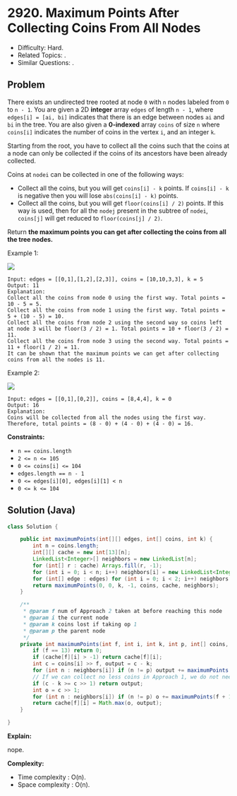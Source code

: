 # 2920. Maximum Points After Collecting Coins From All Nodes

- Difficulty: Hard.
- Related Topics: .
- Similar Questions: .

## Problem

There exists an undirected tree rooted at node `0` with `n` nodes labeled from `0` to `n - 1`. You are given a 2D **integer** array `edges` of length `n - 1`, where `edges[i] = [ai, bi]` indicates that there is an edge between nodes `ai` and `bi` in the tree. You are also given a **0-indexed** array `coins` of size `n` where `coins[i]` indicates the number of coins in the vertex `i`, and an integer `k`.

Starting from the root, you have to collect all the coins such that the coins at a node can only be collected if the coins of its ancestors have been already collected.

Coins at `nodei` can be collected in one of the following ways:

- Collect all the coins, but you will get `coins[i] - k` points. If `coins[i] - k` is negative then you will lose `abs(coins[i] - k)` points.
- Collect all the coins, but you will get `floor(coins[i] / 2)` points. If this way is used, then for all the `nodej` present in the subtree of `nodei`, `coins[j]` will get reduced to `floor(coins[j] / 2)`.

Return **the **maximum points** you can get after collecting the coins from **all** the tree nodes.**

Example 1:

![](https://assets.leetcode.com/uploads/2023/09/18/ex1-copy.png)

```
Input: edges = [[0,1],[1,2],[2,3]], coins = [10,10,3,3], k = 5
Output: 11
Explanation:
Collect all the coins from node 0 using the first way. Total points = 10 - 5 = 5.
Collect all the coins from node 1 using the first way. Total points = 5 + (10 - 5) = 10.
Collect all the coins from node 2 using the second way so coins left at node 3 will be floor(3 / 2) = 1. Total points = 10 + floor(3 / 2) = 11.
Collect all the coins from node 3 using the second way. Total points = 11 + floor(1 / 2) = 11.
It can be shown that the maximum points we can get after collecting coins from all the nodes is 11.
```

Example 2:

![](https://assets.leetcode.com/uploads/2023/09/18/ex2.png)

```
Input: edges = [[0,1],[0,2]], coins = [8,4,4], k = 0
Output: 16
Explanation:
Coins will be collected from all the nodes using the first way. Therefore, total points = (8 - 0) + (4 - 0) + (4 - 0) = 16.
```

**Constraints:**

- `n == coins.length`
- `2 <= n <= 105`
- `0 <= coins[i] <= 104`
- `edges.length == n - 1`
- `0 <= edges[i][0], edges[i][1] < n`
- `0 <= k <= 104`

## Solution (Java)

```java
class Solution {

    public int maximumPoints(int[][] edges, int[] coins, int k) {
        int n = coins.length;
        int[][] cache = new int[13][n];
        LinkedList<Integer>[] neighbors = new LinkedList[n];
        for (int[] r : cache) Arrays.fill(r, -1);
        for (int i = 0; i < n; i++) neighbors[i] = new LinkedList<Integer>();
        for (int[] edge : edges) for (int i = 0; i < 2; i++) neighbors[edge[i]].add(edge[1 - i]);
        return maximumPoints(0, 0, k, -1, coins, cache, neighbors);
    }

    /**
     * @param f num of Approach 2 taken at before reaching this node
     * @param i the current node
     * @param k coins lost if taking op 1
     * @param p the parent node
     */
    private int maximumPoints(int f, int i, int k, int p, int[] coins, int[][] cache, LinkedList<Integer>[] neighbors) {
        if (f == 13) return 0;
        if (cache[f][i] > -1) return cache[f][i];
        int c = coins[i] >> f, output = c - k;
        for (int n : neighbors[i]) if (n != p) output += maximumPoints(f, n, k, i, coins, cache, neighbors);
        // If we can collect no less coins in Approach 1, we do not need to consider Approach 2
        if (c - k >= c >> 1) return output;
        int o = c >> 1;
        for (int n : neighbors[i]) if (n != p) o += maximumPoints(f + 1, n, k, i, coins, cache, neighbors);
        return cache[f][i] = Math.max(o, output);
    }

}
```

**Explain:**

nope.

**Complexity:**

- Time complexity : O(n).
- Space complexity : O(n).
